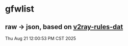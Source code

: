 # gfwlist
## raw -> json, based on [v2ray-rules-dat](https://github.com/Loyalsoldier/v2ray-rules-dat)
Thu Aug 21 12:00:53 PM CST 2025

